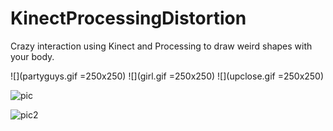 # KinectProcessingDistortion
Crazy interaction using Kinect and Processing to draw weird shapes with your body.

![](partyguys.gif =250x250) ![](girl.gif =250x250) ![](upclose.gif =250x250)


![pic](https://raw.githubusercontent.com/mikkelmedm/KinectProcessingDistortion/master/Screen%20Shot%202018-11-14%20at%2018.24.14.png)

![pic2](https://raw.githubusercontent.com/mikkelmedm/KinectProcessingDistortion/master/Screen%20Shot%202018-11-14%20at%2018.23.58.png)
